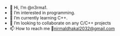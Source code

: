 - 👋 Hi, I’m @n3rma1.
- 👀 I’m interested in programming.
- 🌱 I’m currently learning C++.
- 💞️ I’m looking to collaborate on any C/C++ projects
- 📫 How to reach me 📧nirmaldhakal2032@gmail.com

<!---
nirmaldhakal/nirmaldhakal is a ✨ special ✨ repository because its `README.md` (this file) appears on your GitHub profile.
You can click the Preview link to take a look at your changes.
--->

